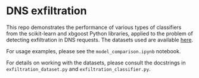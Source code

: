 # DNS exfiltration

This repo demonstrates the performance of various types of classifiers from
the scikit-learn and xbgoost Python libraries, applied to the problem of
detecting exfiltration in DNS requests. The datasets used are available
[here](https://data.mendeley.com/datasets/c4n7fckkz3).

For usage examples, please see the `model_comparison.ipynb` notebook. 

For details on working with the datasets, please consult the docstrings
in `exfiltration_dataset.py` and `exfiltration_classifier.py`.